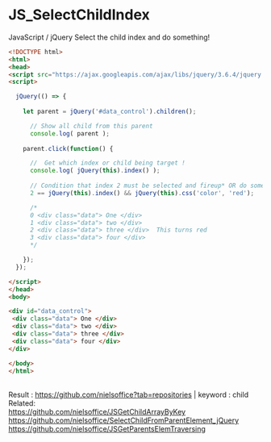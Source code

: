 # JS_SelectChildIndex
JavaScript / jQuery Select the child index and do something! 

```HTML
<!DOCTYPE html>
<html>
<head>
<script src="https://ajax.googleapis.com/ajax/libs/jquery/3.6.4/jquery.min.js"></script>
<script>

  jQuery(() => {
     
    let parent = jQuery('#data_control').children();  

      // Show all child from this parent
      console.log( parent );
    
    parent.click(function() {

      //  Get which index or child being target !
      console.log( jQuery(this).index() );
      
      // Condition that index 2 must be selected and fireup* OR do something 
      2 == jQuery(this).index() && jQuery(this).css('color', 'red'); 

      /*
      0 <div class="data"> One </div>
      1 <div class="data"> two </div>
      2 <div class="data"> three </div>  This turns red
      3 <div class="data"> four </div>
      */

    });
  });

</script>
</head>
<body>

<div id="data_control">
 <div class="data"> One </div>
 <div class="data"> two </div>
 <div class="data"> three </div>
 <div class="data"> four </div>
</div>

</body>
</html>

```

<br /> Result : https://github.com/nielsoffice?tab=repositories | keyword : child
<br /> Related:
<br /> https://github.com/nielsoffice/JSGetChildArrayByKey
<br /> https://github.com/nielsoffice/SelectChildFromParentElement_jQuery
<br /> https://github.com/nielsoffice/JSGetParentsElemTraversing
